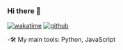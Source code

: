 ### Hi there 👋


[![wakatime](https://wakatime.com/badge/user/8714ccef-e94e-44d1-9965-0d95810af6e6.svg)](https://wakatime.com/@8714ccef-e94e-44d1-9965-0d95810af6e6)
[![github](https://img.shields.io/github/followers/alexdali?logo=github&style=plastic)](https://github.com/alexdali?tab=followers)

-:hammer_and_wrench: My main tools: Python, JavaScript


<!--
**alexdali/alexdali** is a ✨ _special_ ✨ repository because its `README.md` (this file) appears on your GitHub profile.

Here are some ideas to get you started:

- 🔭 I’m currently working on ...
- 🌱 I’m currently learning ...
- 👯 I’m looking to collaborate on ...
- 🤔 I’m looking for help with ...
- 💬 Ask me about ...
- 📫 How to reach me: ...
- 😄 Pronouns: ...
- ⚡ Fun fact: ...
-->
